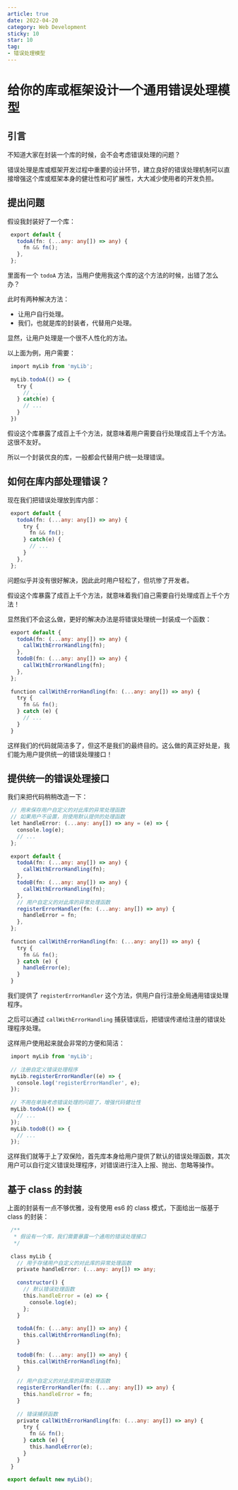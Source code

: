 ```yaml
---
article: true
date: 2022-04-20
category: Web Development
sticky: 10
star: 10
tag: 
- 错误处理模型
---
```


# 给你的库或框架设计一个通用错误处理模型

## 引言

不知道大家在封装一个库的时候，会不会考虑错误处理的问题？

错误处理是库或框架开发过程中重要的设计环节，建立良好的错误处理机制可以直接增强这个库或框架本身的健壮性和可扩展性，大大减少使用者的开发负担。

## 提出问题

假设我封装好了一个库：

``` ts
 export default {
   todoA(fn: (...any: any[]) => any) {
     fn && fn();
   },
 };
```

里面有一个 `todoA` 方法，当用户使用我这个库的这个方法的时候，出错了怎么办？

此时有两种解决方法：

-   让用户自行处理。
-   我们，也就是库的封装者，代替用户处理。

显然，让用户处理是一个很不人性化的方法。

以上面为例，用户需要：

``` ts
 import myLib from 'myLib';
 ​
 myLib.todoA(() => {
   try {
     // ...
   } catch(e) {
     // ...
   }
 })
```

假设这个库暴露了成百上千个方法，就意味着用户需要自行处理成百上千个方法。这很不友好。

所以一个封装优良的库，一般都会代替用户统一处理错误。

## 如何在库内部处理错误？

现在我们把错误处理放到库内部：

``` ts
 export default {
   todoA(fn: (...any: any[]) => any) {   
     try {
       fn && fn();
     } catch(e) {
       // ...
     }
   },
 };
```

问题似乎并没有很好解决，因此此时用户轻松了，但坑惨了开发者。

假设这个库暴露了成百上千个方法，就意味着我们自己需要自行处理成百上千个方法！

显然我们不会这么做，更好的解决办法是将错误处理统一封装成一个函数：

``` ts
 export default {
   todoA(fn: (...any: any[]) => any) {
     callWithErrorHandling(fn);
   },
   todoB(fn: (...any: any[]) => any) {
     callWithErrorHandling(fn);
   },
 };
 ​
 function callWithErrorHandling(fn: (...any: any[]) => any) {
   try {
     fn && fn();
   } catch (e) {
     // ...
   }
 }
```

这样我们的代码就简洁多了，但这不是我们的最终目的。这么做的真正好处是，我们能为用户提供统一的错误处理接口！

## 提供统一的错误处理接口

我们来把代码稍稍改造一下：

``` ts
 // 用来保存用户自定义的对此库的异常处理函数
 // 如果用户不设置，则使用默认提供的处理函数
 let handleError: (...any: any[]) => any = (e) => {
   console.log(e);
   // ...
 };
 ​
 export default {
   todoA(fn: (...any: any[]) => any) {
     callWithErrorHandling(fn);
   },
   todoB(fn: (...any: any[]) => any) {
     callWithErrorHandling(fn);
   },
   // 用户自定义的对此库的异常处理函数
   registerErrorHandler(fn: (...any: any[]) => any) {
     handleError = fn;
   },
 };
 ​
 function callWithErrorHandling(fn: (...any: any[]) => any) {
   try {
     fn && fn();
   } catch (e) {
     handleError(e);
   }
 }
```

我们提供了 `registerErrorHandler` 这个方法，供用户自行注册全局通用错误处理程序。

之后可以通过 `callWithErrorHandling` 捕获错误后，把错误传递给注册的错误处理程序处理。

这样用户使用起来就会非常的方便和简洁：

``` ts
 import myLib from 'myLib';
 ​
 // 注册自定义错误处理程序
 myLib.registerErrorHandler((e) => {
   console.log('registerErrorHandler', e);
 });
 ​
 // 不用在单独考虑错误处理的问题了，增强代码健壮性
 myLib.todoA(() => {
   // ...
 });
 myLib.todoB(() => {
   // ...
 });
```

这样我们就等于上了双保险，首先库本身给用户提供了默认的错误处理函数，其次用户可以自行定义错误处理程序，对错误进行注入上报、抛出、忽略等操作。

## 基于 class 的封装

上面的封装有一点不够优雅，没有使用 es6 的 class 模式，下面给出一版基于 class 的封装：

``` ts
 /**
  * 假设有一个库，我们需要暴露一个通用的错误处理接口
  */
 ​
 class myLib {
   // 用于存储用户自定义的对此库的异常处理函数
   private handleError: (...any: any[]) => any;
 ​
   constructor() {
     // 默认错误处理函数
     this.handleError = (e) => {
       console.log(e);
     };
   }
 ​
   todoA(fn: (...any: any[]) => any) {
     this.callWithErrorHandling(fn);
   }
 ​
   todoB(fn: (...any: any[]) => any) {
     this.callWithErrorHandling(fn);
   }
 ​
   // 用户自定义的对此库的异常处理函数
   registerErrorHandler(fn: (...any: any[]) => any) {
     this.handleError = fn;
   }
 ​
   // 错误捕获函数
   private callWithErrorHandling(fn: (...any: any[]) => any) {
     try {
       fn && fn();
     } catch (e) {
       this.handleError(e);
     }
   }
 }
 ​
export default new myLib();
```
